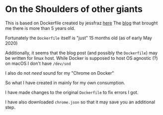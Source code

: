 # On the Shoulders of other giants

This is based on Dockerfile created by jessfraz [here](https://github.com/jessfraz/dockerfiles/blob/master/chrome/stable/Dockerfile)
The [blog](https://blog.jessfraz.com/post/docker-containers-on-the-desktop/) that brought me there is more than 5 years old.

Fortunately the `Dockerfile` itself is "just" 15 months old (as of early May 2020)

Additionally, it seems that the blog post (and possibly the `Dockerfile`) may be written for linux host.
While Docker is supposed to host OS agnostic (?) on macOS I don't have `/dev/snd`

I also do not _need_ sound for my "Chrome on Docker"

So what I have created in mainly for my own consumption.

I have made changes to the original `Dockerfile` to fix errors I got.

I have also downloaded `chrome.json` so that it may save you an additional step.
